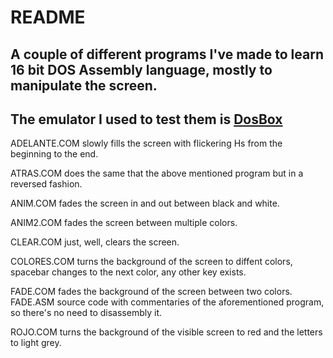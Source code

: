 # README

## A couple of different programs I've made to learn 16 bit DOS Assembly language, mostly to manipulate the screen.
## The emulator I used to test them is [DosBox](http://dosbox.com)

ADELANTE.COM slowly fills the screen with flickering Hs from the beginning to the end.

ATRAS.COM does the same that the above mentioned program but in a reversed fashion.

ANIM.COM fades the screen in and out between black and white.

ANIM2.COM fades the screen between multiple colors.

CLEAR.COM just, well, clears the screen.

COLORES.COM turns the background of the screen to diffent colors, spacebar changes to the next color, any other key exists.

FADE.COM fades the background of the screen between two colors.
FADE.ASM source code with commentaries of the aforementioned program, so there's no need to disassembly it.

ROJO.COM turns the background of the visible screen to red and the letters to light grey.
